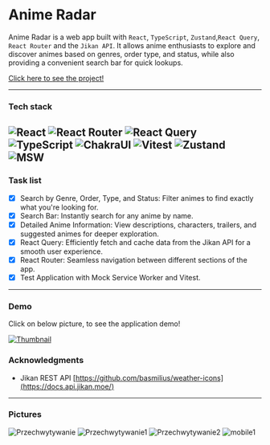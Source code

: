 # Anime Radar
Anime Radar is a web app built with `React`, `TypeScript`, `Zustand`,`React Query`, `React Router` and the `Jikan API`. It allows anime enthusiasts to explore and discover animes based on genres, order type, and status, while also providing a convenient search bar for quick lookups. 

[Click here to see the project!](https://anime-radar.vercel.app/)


---

### Tech stack
![React](https://img.shields.io/badge/react-%2320232a.svg?style=flat-square&logo=react&logoColor=%2361DAFB) ![React Router](https://img.shields.io/badge/React_Router-CA4245?style=flat-square&logo=react-router&logoColor=white)
![React Query](https://img.shields.io/badge/-React%20Query-FF4154?style=flat-square&logo=react%20query&logoColor=white) ![TypeScript](https://img.shields.io/badge/typescript-%23007ACC.svg?style=flat-square&logo=typescript&logoColor=white) 
![ChakraUI](https://img.shields.io/badge/chakra-%234ED1C5.svg?style=flat-square&logo=chakraui&logoColor=white) ![Vitest](https://img.shields.io/badge/Vitest-234ED1C5?style=flat-square&logo=vitest&logoColor=yellow) 
![Zustand](https://img.shields.io/badge/Zustand-%2320232a?style=flat-square&logo=zustand&logoColor=yellow) ![MSW](https://img.shields.io/badge/MSW-%2320232a?style=flat-square&logo=zustand&logoColor=orange) 
---

### Task list 

- [x] Search by Genre, Order, Type, and Status: Filter animes to find exactly what you're looking for.
- [x] Search Bar: Instantly search for any anime by name.
- [x] Detailed Anime Information: View descriptions, characters, trailers, and suggested animes for deeper exploration.
- [x] React Query: Efficiently fetch and cache data from the Jikan API for a smooth user experience.
- [x] React Router: Seamless navigation between different sections of the app.
- [X] Test Application with Mock Service Worker and Vitest. 

---

### Demo

Click on below picture, to see the application demo!

[![Thumbnail](https://github.com/user-attachments/assets/a4577666-664a-4209-b58b-c7962cafa0be)](https://www.youtube.com/watch?v=lC7a1kw9MWY)

### Acknowledgments

+ Jikan REST API [https://github.com/basmilius/weather-icons](https://docs.api.jikan.moe/)
  
---

### Pictures
![Przechwytywanie](https://github.com/user-attachments/assets/02cfcd3b-a918-4cac-b8d3-b99f05c9b09d)
![Przechwytywanie1](https://github.com/user-attachments/assets/8377119c-b8e6-4f05-bc19-12103db43b68)
![Przechwytywanie2](https://github.com/user-attachments/assets/75b50fc5-e0d7-4f0a-bf8c-30cf0dd3e468)
![mobile1](https://github.com/user-attachments/assets/0f5aa0e7-ff53-4a56-84e2-e447ceff7480)
